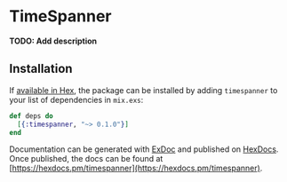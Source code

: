 # TimeSpanner

**TODO: Add description**

## Installation

If [available in Hex](https://hex.pm/docs/publish), the package can be installed
by adding `timespanner` to your list of dependencies in `mix.exs`:

```elixir
def deps do
  [{:timespanner, "~> 0.1.0"}]
end
```

Documentation can be generated with [ExDoc](https://github.com/elixir-lang/ex_doc)
and published on [HexDocs](https://hexdocs.pm). Once published, the docs can
be found at [https://hexdocs.pm/timespanner](https://hexdocs.pm/timespanner).

